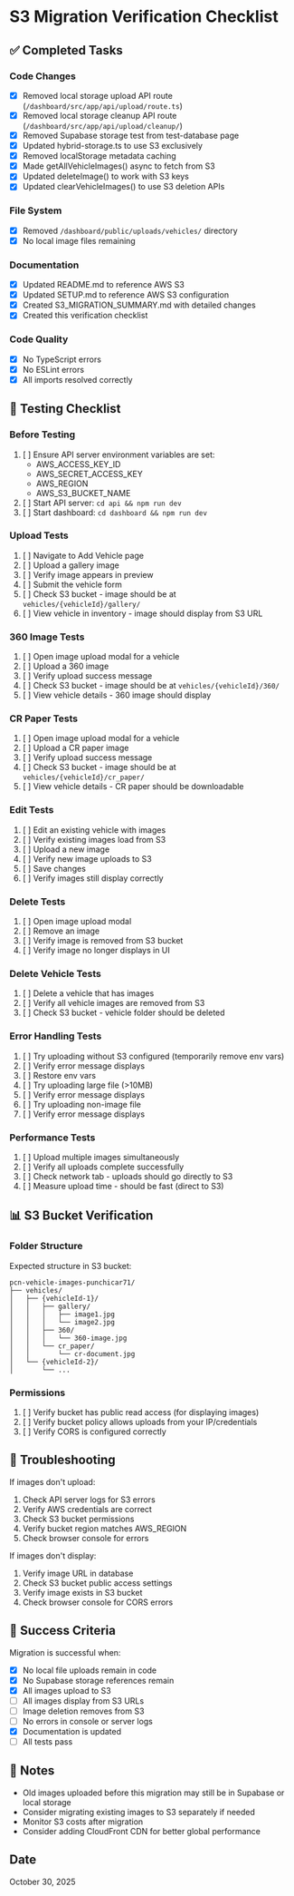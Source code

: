 # S3 Migration Verification Checklist

## ✅ Completed Tasks

### Code Changes
- [x] Removed local storage upload API route (`/dashboard/src/app/api/upload/route.ts`)
- [x] Removed local storage cleanup API route (`/dashboard/src/app/api/upload/cleanup/`)
- [x] Removed Supabase storage test from test-database page
- [x] Updated hybrid-storage.ts to use S3 exclusively
- [x] Removed localStorage metadata caching
- [x] Made getAllVehicleImages() async to fetch from S3
- [x] Updated deleteImage() to work with S3 keys
- [x] Updated clearVehicleImages() to use S3 deletion APIs

### File System
- [x] Removed `/dashboard/public/uploads/vehicles/` directory
- [x] No local image files remaining

### Documentation
- [x] Updated README.md to reference AWS S3
- [x] Updated SETUP.md to reference AWS S3 configuration
- [x] Created S3_MIGRATION_SUMMARY.md with detailed changes
- [x] Created this verification checklist

### Code Quality
- [x] No TypeScript errors
- [x] No ESLint errors
- [x] All imports resolved correctly

## 🧪 Testing Checklist

### Before Testing
1. [ ] Ensure API server environment variables are set:
   - AWS_ACCESS_KEY_ID
   - AWS_SECRET_ACCESS_KEY
   - AWS_REGION
   - AWS_S3_BUCKET_NAME
2. [ ] Start API server: `cd api && npm run dev`
3. [ ] Start dashboard: `cd dashboard && npm run dev`

### Upload Tests
1. [ ] Navigate to Add Vehicle page
2. [ ] Upload a gallery image
3. [ ] Verify image appears in preview
4. [ ] Submit the vehicle form
5. [ ] Check S3 bucket - image should be at `vehicles/{vehicleId}/gallery/`
6. [ ] View vehicle in inventory - image should display from S3 URL

### 360 Image Tests
1. [ ] Open image upload modal for a vehicle
2. [ ] Upload a 360 image
3. [ ] Verify upload success message
4. [ ] Check S3 bucket - image should be at `vehicles/{vehicleId}/360/`
5. [ ] View vehicle details - 360 image should display

### CR Paper Tests
1. [ ] Open image upload modal for a vehicle
2. [ ] Upload a CR paper image
3. [ ] Verify upload success message
4. [ ] Check S3 bucket - image should be at `vehicles/{vehicleId}/cr_paper/`
5. [ ] View vehicle details - CR paper should be downloadable

### Edit Tests
1. [ ] Edit an existing vehicle with images
2. [ ] Verify existing images load from S3
3. [ ] Upload a new image
4. [ ] Verify new image uploads to S3
5. [ ] Save changes
6. [ ] Verify images still display correctly

### Delete Tests
1. [ ] Open image upload modal
2. [ ] Remove an image
3. [ ] Verify image is removed from S3 bucket
4. [ ] Verify image no longer displays in UI

### Delete Vehicle Tests
1. [ ] Delete a vehicle that has images
2. [ ] Verify all vehicle images are removed from S3
3. [ ] Check S3 bucket - vehicle folder should be deleted

### Error Handling Tests
1. [ ] Try uploading without S3 configured (temporarily remove env vars)
2. [ ] Verify error message displays
3. [ ] Restore env vars
4. [ ] Try uploading large file (>10MB)
5. [ ] Verify error message displays
6. [ ] Try uploading non-image file
7. [ ] Verify error message displays

### Performance Tests
1. [ ] Upload multiple images simultaneously
2. [ ] Verify all uploads complete successfully
3. [ ] Check network tab - uploads should go directly to S3
4. [ ] Measure upload time - should be fast (direct to S3)

## 📊 S3 Bucket Verification

### Folder Structure
Expected structure in S3 bucket:
```
pcn-vehicle-images-punchicar71/
├── vehicles/
│   ├── {vehicleId-1}/
│   │   ├── gallery/
│   │   │   ├── image1.jpg
│   │   │   └── image2.jpg
│   │   ├── 360/
│   │   │   └── 360-image.jpg
│   │   └── cr_paper/
│   │       └── cr-document.jpg
│   └── {vehicleId-2}/
│       └── ...
```

### Permissions
1. [ ] Verify bucket has public read access (for displaying images)
2. [ ] Verify bucket policy allows uploads from your IP/credentials
3. [ ] Verify CORS is configured correctly

## 🔧 Troubleshooting

If images don't upload:
1. Check API server logs for S3 errors
2. Verify AWS credentials are correct
3. Check S3 bucket permissions
4. Verify bucket region matches AWS_REGION
5. Check browser console for errors

If images don't display:
1. Verify image URL in database
2. Check S3 bucket public access settings
3. Verify image exists in S3 bucket
4. Check browser console for CORS errors

## 🎯 Success Criteria

Migration is successful when:
- [x] No local file uploads remain in code
- [x] No Supabase storage references remain
- [x] All images upload to S3
- [ ] All images display from S3 URLs
- [ ] Image deletion removes from S3
- [ ] No errors in console or server logs
- [x] Documentation is updated
- [ ] All tests pass

## 📝 Notes

- Old images uploaded before this migration may still be in Supabase or local storage
- Consider migrating existing images to S3 separately if needed
- Monitor S3 costs after migration
- Consider adding CloudFront CDN for better global performance

## Date
October 30, 2025
